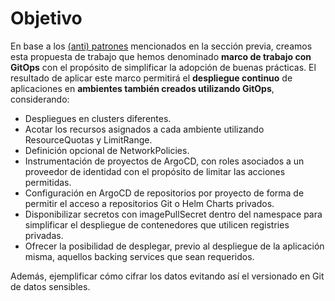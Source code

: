 # Objetivo

En base a los [(anti) patrones](../patterns) mencionados en la sección previa,
creamos esta propuesta de trabajo que hemos denominado **marco de trabajo con
GitOps** con el propósito de simplificar la adopción de buenas prácticas. El
resultado de aplicar este marco permitirá el **despliegue continuo** de
aplicaciones en **ambientes también creados utilizando GitOps**, considerando:

* Despliegues en clusters diferentes.
* Acotar los recursos asignados a cada ambiente utilizando ResourceQuotas y
  LimitRange.
* Definición opcional de NetworkPolicies.
* Instrumentación de proyectos de ArgoCD, con roles asociados a un proveedor de
  identidad con el propósito de limitar las acciones permitidas.
* Configuración en ArgoCD  de repositorios por proyecto de forma de permitir el
  acceso a repositorios Git o Helm Charts privados.
* Disponibilizar secretos con imagePullSecret dentro del namespace para 
  simplificar el despliegue de contenedores que utilicen registries
  privadas.
* Ofrecer la posibilidad de desplegar, previo al despliegue de la
  aplicación misma, aquellos backing services que sean requeridos.

Además, ejemplificar cómo cifrar los datos evitando así el versionado en Git de
datos sensibles.
